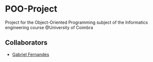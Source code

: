 # POO-Project
 Project for the Object-Oriented Programming subject of the Informatics engineering course @University of Coimbra
## Collaborators
* [Gabriel Fernandes](https://github.com/gabrielmendesfernandes)
